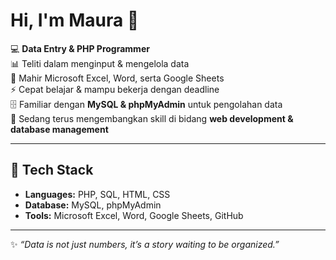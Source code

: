 # Hi, I'm Maura 👋

💻 **Data Entry & PHP Programmer**  
📊 Teliti dalam menginput & mengelola data  
📝 Mahir Microsoft Excel, Word, serta Google Sheets  
⚡ Cepat belajar & mampu bekerja dengan deadline  
🗄️ Familiar dengan **MySQL & phpMyAdmin** untuk pengolahan data  
🌱 Sedang terus mengembangkan skill di bidang **web development & database management**  

---

## 📌 Tech Stack
- **Languages:** PHP, SQL, HTML, CSS  
- **Database:** MySQL, phpMyAdmin  
- **Tools:** Microsoft Excel, Word, Google Sheets, GitHub  

---

✨ *“Data is not just numbers, it’s a story waiting to be organized.”*
